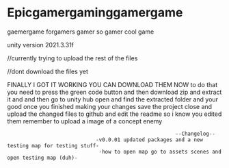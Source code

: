 # Epicgamergaminggamergame
gaemergame
forgamers
gamer
so gamer
cool game

unity version 2021.3.31f 

//currently trying to upload the rest of the files

//dont download the files yet 

FINALLY I GOT IT WORKING YOU CAN DOWNLOAD THEM NOW 
to do that you need to press the green code button
and then download zip and extract it and 
and then go to unity hub open and find the extracted folder 
and your good once you finished making your changes save the project 
close and upload the changed files to github and edit the readme so i know you edited them
remember to upload a image of a concept enemy

                                                           --Changelog--
                                 -v0.0.01 updated packages and a new testing map for testing stuff-
                                  -how to open map go to assets scenes and open testing map (duh)-
